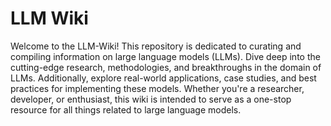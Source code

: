 # LLM Wiki

Welcome to the LLM-Wiki! This repository is dedicated to curating and compiling information on large language models (LLMs). Dive deep into the cutting-edge research, methodologies, and breakthroughs in the domain of LLMs. Additionally, explore real-world applications, case studies, and best practices for implementing these models. Whether you're a researcher, developer, or enthusiast, this wiki is intended to serve as a one-stop resource for all things related to large language models.
